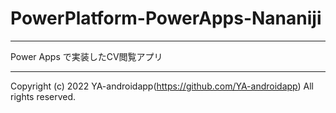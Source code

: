 # PowerPlatform-PowerApps-Nananiji

---

Power Apps で実装したCV閲覧アプリ

---

Copyright (c) 2022 YA-androidapp(https://github.com/YA-androidapp) All rights reserved.
